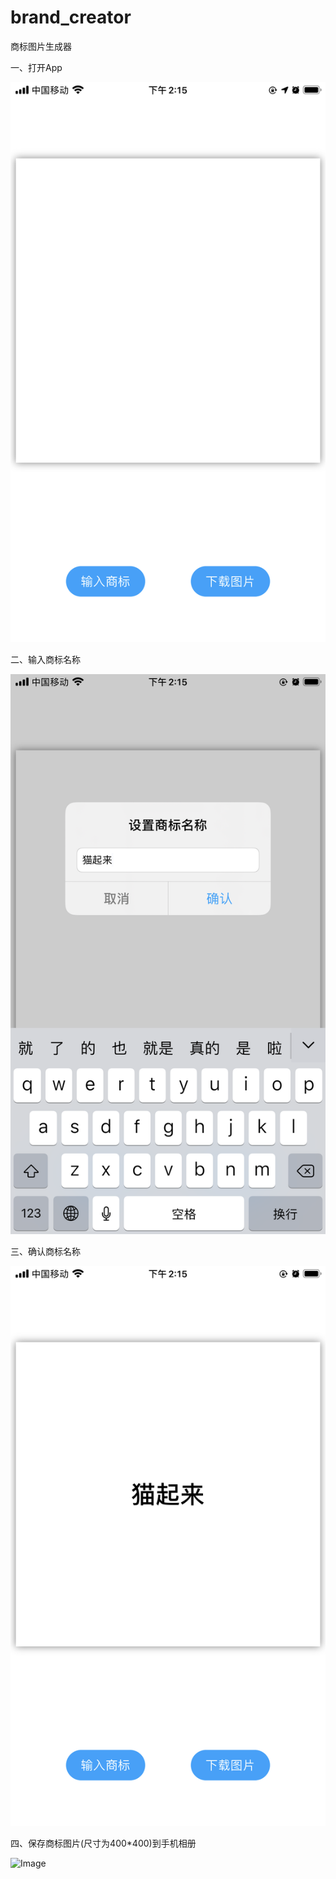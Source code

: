 # brand_creator
商标图片生成器

一、打开App

![Image](https://github.com/agan112/brand_creator/blob/master/brand1.png)

二、输入商标名称

![Image](https://github.com/agan112/brand_creator/blob/master/brand2.png)

三、确认商标名称

![Image](https://github.com/agan112/brand_creator/blob/master/brand3.png)

四、保存商标图片(尺寸为400*400)到手机相册

![Image](https://github.com/agan112/brand_creator/blob/master/brand4.png)
